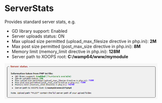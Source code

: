 # ServerStats

Provides standard server stats, e.g. 

* GD library support: Enabled 
* Server uploads status: ON
* Max upload size permitted \(upload\_max\_filesize directive in php.ini\): **2M**
* Max post size permitted \(post\_max\_size directive in php.ini\): **8M**
* Memory limit \(memory\_limit directive in php.ini\): **128M**
* Server path to XOOPS root: **C:/wamp64/www/mymodule**

![](../assets/serverstats.png)

